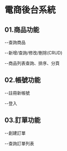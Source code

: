 # 電商後台系統

## 01.商品功能  
--查詢商品  

--新增/查詢/修改/刪除(CRUD)  

--商品列表查詢、排序、分頁

## 02.帳號功能
--註冊新帳號  

--登入

## 03.訂單功能
--創建訂單  

--查詢訂單列表


